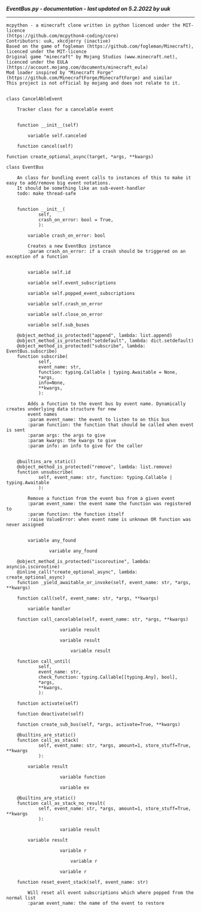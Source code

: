 ***EventBus.py - documentation - last updated on 5.2.2022 by uuk***
___

    mcpython - a minecraft clone written in python licenced under the MIT-licence 
    (https://github.com/mcpython4-coding/core)
    Contributors: uuk, xkcdjerry (inactive)
    Based on the game of fogleman (https://github.com/fogleman/Minecraft), licenced under the MIT-licence
    Original game "minecraft" by Mojang Studios (www.minecraft.net), licenced under the EULA
    (https://account.mojang.com/documents/minecraft_eula)
    Mod loader inspired by "Minecraft Forge" (https://github.com/MinecraftForge/MinecraftForge) and similar
    This project is not official by mojang and does not relate to it.


    class CancelAbleEvent
        
        Tracker class for a cancelable event


        function __init__(self)

            variable self.canceled

        function cancel(self)

    function create_optional_async(target, *args, **kwargs)

    class EventBus
        
        An class for bundling event calls to instances of this to make it easy to add/remove big event notations.
        It should be something like an sub-event-handler
        todo: make thread-safe


        function __init__(
                self,
                crash_on_error: bool = True,
                ):

            variable crash_on_error: bool
            
            Creates a new EventBus instance
            :param crash_on_error: if a crash should be triggered on an exception of a function


            variable self.id

            variable self.event_subscriptions

            variable self.popped_event_subscriptions

            variable self.crash_on_error

            variable self.close_on_error

            variable self.sub_buses

        @object_method_is_protected("append", lambda: list.append)
        @object_method_is_protected("setdefault", lambda: dict.setdefault)
        @object_method_is_protected("subscribe", lambda: EventBus.subscribe)
        function subscribe(
                self,
                event_name: str,
                function: typing.Callable | typing.Awaitable = None,
                *args,
                info=None,
                **kwargs,
                ):
            
            Adds a function to the event bus by event name. Dynamically creates underlying data structure for new
            event names
            :param event_name: the event to listen to on this bus
            :param function: the function that should be called when event is sent
            :param args: the args to give
            :param kwargs: the kwargs to give
            :param info: an info to give for the caller


        @builtins_are_static()
        @object_method_is_protected("remove", lambda: list.remove)
        function unsubscribe(
                self, event_name: str, function: typing.Callable | typing.Awaitable
                ):
            
            Remove a function from the event bus from a given event
            :param event_name: the event name the function was registered to
            :param function: the function itself
            :raise ValueError: when event name is unknown OR function was never assigned


            variable any_found

                    variable any_found

        @object_method_is_protected("iscoroutine", lambda: asyncio.iscoroutine)
        @inline_call("create_optional_async", lambda: create_optional_async)
        function _yield_awaitable_or_invoke(self, event_name: str, *args, **kwargs)

        function call(self, event_name: str, *args, **kwargs)

            variable handler

        function call_cancelable(self, event_name: str, *args, **kwargs)

                        variable result

                        variable result

                            variable result

        function call_until(
                self,
                event_name: str,
                check_function: typing.Callable[[typing.Any], bool],
                *args,
                **kwargs,
                ):

        function activate(self)

        function deactivate(self)

        function create_sub_bus(self, *args, activate=True, **kwargs)

        @builtins_are_static()
        function call_as_stack(
                self, event_name: str, *args, amount=1, store_stuff=True, **kwargs
                ):

            variable result

                        variable function

                        variable ex

        @builtins_are_static()
        function call_as_stack_no_result(
                self, event_name: str, *args, amount=1, store_stuff=True, **kwargs
                ):

                        variable result

            variable result

                        variable r

                            variable r

                        variable r

        function reset_event_stack(self, event_name: str)
            
            Will reset all event subscriptions which where popped from the normal list
            :param event_name: the name of the event to restore
